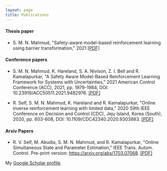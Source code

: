 ```yaml
---
layout: page
title: Publications
---
```


#### Thesis paper

- S. M. N. Mahmud, "Safety-aware model-based reinforcement learning using barrier transformation," 2021 [[PDF]](https://scc-lab.github.io/Preprints/SCC.Mahmud2021.pdf)

#### Conference papers

- S. M. N. Mahmud, K. Hareland, S. A. Nivison, Z. I. Bell and R. Kamalapurkar, "A Safety Aware Model-Based Reinforcement Learning Framework for Systems with Uncertainties," 2021 American Control Conference (ACC), 2021, pp. 1979-1984, DOI: 10.23919/ACC50511.2021.9482976. 
[[PDF]](https://ieeexplore.ieee.org/abstract/document/9482976)

- R. Self, S. M. N. Mahmud, K. Hareland and R. Kamalapurkar, "Online inverse reinforcement learning with limited data," 2020 59th IEEE Conference on Decision and Control (CDC), Jeju Island, Korea (South), 2020, pp. 603-608, DOI: 10.1109/CDC42340.2020.9303883.
[[PDF]](https://ieeexplore.ieee.org/document/9303883)

#### Arxiv Papers

- R. V. Self, M. Abudia, S. M. N. Mahmud, and R. Kamalapurkar, "Online Simultaneous State and Parameter Estimation," IEEE Trans. Autom. Control. Pre-print version: https://arxiv.org/abs/1703.07068.
[[PDF]](https://arxiv.org/abs/1703.07068)




My <a href="https://scholar.google.com/citations?user=aFbcmH0AAAAJ&hl=en" target="_blank">Google Scholar profile</a>.
<br />
